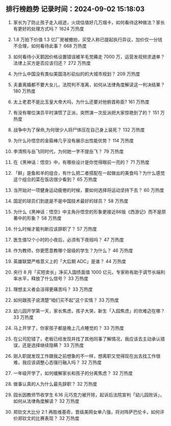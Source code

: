 
## 排行榜趋势 记录时间：2024-09-02 15:18:03
  
  1. 家长为了防止孩子走入歧途，火烧估值好几万烟卡，如何看待这种做法？家长有更好的处理方式吗？ 1624 万热度
    
  2. 1.8 万拍下价值 1.3 亿厂房被撤拍，买受人称已提起执行异议，加价仅一分钱不合理，如何看待此事？ 668 万热度
    
  3. 如何看待小天鹅因价格设置错误被羊毛党薅走 7000 万，运营发视频求退单？法律上买方是否应该归还？ 272 万热度
    
  4. 为什么中国没有类似美国洛杉矶似的的大城市规划？ 209 万热度
    
  5. 夫妻离婚都不要大女儿，法院判不准离，如何从法律角度解读这一判决结果？ 180 万热度
    
  6. 太上老君不是比玉皇大帝大吗，为什么还要对他俯首称臣? 161 万热度
    
  7. 有没有哪位演员平时演惯了正派，突然演一次反派把大家惊艳到了的？ 151 万热度
    
  8. 战争中为了保命,为何很少人将尸体压在自己身上装死？ 132 万热度
    
  9. 为什么孙悟空的金箍棒几乎没有展示出性能优势？ 114 万热度
    
  10. 李清照与岳飞同时代，为何她一字不提岳飞？ 79 万热度
    
  11. 在《黑神话：悟空》中，有哪些设计是你觉得眼前一亮的？ 71 万热度
    
  12. 「鲜」是鱼和羊的组合，有什么把二者搭配在一起做出的美食吗？为什么感觉这个组合的菜在饭店很少看到？ 65 万热度
    
  13. 当开始对一项健身运动疲倦的时候，要如何选择将运动坚持下去？ 60 万热度
    
  14. 国足的球员们到底是不是中国技术最好的球员？ 58 万热度
    
  15. 为什么《黑神话：悟空》中主角孙悟空的形象更接近86版《西游记》而不是原著中的形象？ 58 万热度
    
  16. 什么时候才能判断应该辞职了？ 57 万热度
    
  17. 医生值12个小时的小夜后，必须有下夜班吗？ 47 万热度
    
  18. 作为教师，你更愿意教哪个层级的学生？为什么？ 46 万热度
    
  19. 英雄联盟严格意义上的「大后期 ADC」是谁？ 44 万热度
    
  20. 央行 8 月「买短卖长」净买入国债面值 1000 亿元，专家称有助于调节长端利率水平，释放了什么信号？ 33 万热度
    
  21. 理想主义者会活得更痛苦吗？ 33 万热度
    
  22. 如何跟孩子说清楚“咱们买不起”这个实情？ 33 万热度
    
  23. 幼儿园开学第一天，家长焦虑，孩子大哭，新生「入园焦虑」的坎难迈在哪？ 33 万热度
    
  24. 马上开学了，你家孩子都是晚上几点睡觉的？ 33 万热度
    
  25. 在公司犯错了，老板已经发现并找了其他同事了解情况，我应该去主动承认错误，还是选择继续隐瞒？ 33 万热度
    
  26. 刚入职就发现工作跟我之前想象的不一样，想离职又觉得现在出去找工作很难，我应该调整心态强行融入吗？ 32 万热度
    
  27. 一年级开学了，如何缓解家长和孩子的分离焦虑？ 32 万热度
    
  28. 做事认真的人为什么最先辞职？ 32 万热度
    
  29. 园长因教师节收学生 6.16 元巧克力被开除，起诉后法院宣判「幼儿园败诉」，如何从法律角度解读？ 32 万热度
    
  30. 郑钦文大比分 2:1 再胜维基奇，晋级美网女单八强，将对阵萨巴伦卡，如何评价郑钦文的比赛表现？ 32 万热度
    